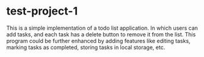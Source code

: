 # test-project-1
This is a simple implementation of a todo list application. In which users can add tasks, and each task has a delete button to remove it from the list. This program could be further enhanced by adding features like editing tasks, marking tasks as completed, storing tasks in local storage, etc.
